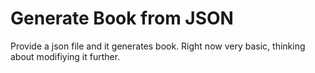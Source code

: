# Generate Book from JSON

Provide a json file and it generates book. Right now very basic, thinking about modifiying it further. 

